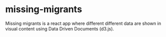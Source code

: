 # missing-migrants
Missing migrants is a react app where different different data are shown in visual content using Data Driven Documents (d3.js).
